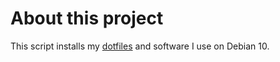 # About this project

This script installs my [dotfiles](https://github.com/MatejaMaric/dotfiles) and software I use on Debian 10.
